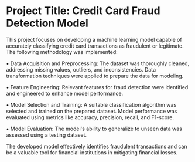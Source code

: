 # Project Title: Credit Card Fraud Detection Model 

This project focuses on developing a machine learning model capable of accurately classifying credit card transactions as fraudulent or legitimate. The following methodology was implemented:

•	Data Acquisition and Preprocessing: The dataset was thoroughly cleaned, addressing missing values, outliers, and inconsistencies. Data transformation techniques were applied to prepare the data for modeling.

•	Feature Engineering: Relevant features for fraud detection were identified and engineered to enhance model performance.

•	Model Selection and Training: A suitable classification algorithm was selected and trained on the prepared dataset. Model performance was evaluated using metrics like accuracy, precision, recall, and F1-score.

•	Model Evaluation: The model's ability to generalize to unseen data was assessed using a testing dataset.

The developed model effectively identifies fraudulent transactions and can be a valuable tool for financial institutions in mitigating financial losses.
